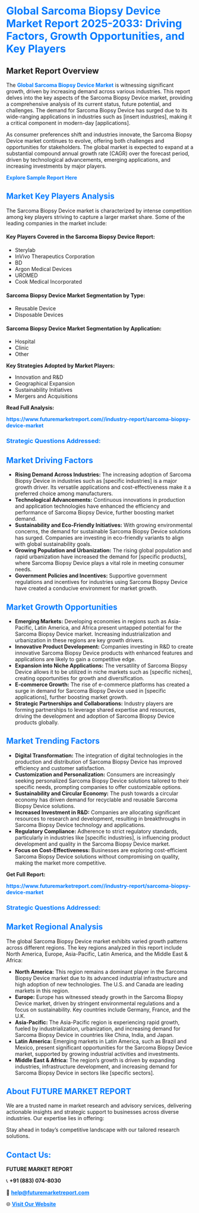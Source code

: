 <h1 style="color: #007BFF;">Global Sarcoma Biopsy Device Market Report 2025-2033: Driving Factors, Growth Opportunities, and Key Players</h1>

<section id="overview">
<h2>Market Report Overview</h2>
<p>The <a href="https://www.futuremarketreport.com//industry-report/sarcoma-biopsy-device-market" style="color: #007BFF; text-decoration: none;"><strong>Global Sarcoma Biopsy Device Market</strong></a> is witnessing significant growth, driven by increasing demand across various industries. This report delves into the key aspects of the Sarcoma Biopsy Device market, providing a comprehensive analysis of its current status, future potential, and challenges. The demand for Sarcoma Biopsy Device has surged due to its wide-ranging applications in industries such as [insert industries], making it a critical component in modern-day [applications].</p>
<p>As consumer preferences shift and industries innovate, the Sarcoma Biopsy Device market continues to evolve, offering both challenges and opportunities for stakeholders. The global market is expected to expand at a substantial compound annual growth rate (CAGR) over the forecast period, driven by technological advancements, emerging applications, and increasing investments by major players.</p>
</section>

<section id="overview">
<p><a href="https://www.futuremarketreport.com//request-sample/reportId=79276" style="color: #007BFF; text-decoration: none;"><strong>Explore Sample Report Here</strong></a></p>
</section>

<section id="key-players">
<h2 style="color: #007BFF;">Market Key Players Analysis</h2>
<p>The Sarcoma Biopsy Device market is characterized by intense competition among key players striving to capture a larger market share. Some of the leading companies in the market include:</p>
<h4>Key Players Covered in the Sarcoma Biopsy Device Report:</h4>
<ul><li>Sterylab</li><li>InVivo Therapeutics Corporation</li><li>BD</li><li>Argon Medical Devices</li><li>UROMED</li><li>Cook Medical Incorporated</li></ul>
<h4>Sarcoma Biopsy Device Market Segmentation by Type:</h4>
<ul><li>Reusable Device</li><li>Disposable Devices</li></ul>

<h4>Sarcoma Biopsy Device Market Segmentation by Application:</h4>
<ul><li>Hospital</li><li>Clinic</li><li>Other</li></ul>
<p><strong>Key Strategies Adopted by Market Players:</strong></p>
<ul>
<li>Innovation and R&D</li>
<li>Geographical Expansion</li>
<li>Sustainability Initiatives</li>
<li>Mergers and Acquisitions</li>
</ul>
</section>

<section>
<p><strong>Read Full Analysis: </strong></p><a href="https://www.futuremarketreport.com//industry-report/sarcoma-biopsy-device-market" style="color: #007BFF; text-decoration: none;"><strong>https://www.futuremarketreport.com//industry-report/sarcoma-biopsy-device-market</strong></a>
<h3 style="color: #007BFF;">Strategic Questions Addressed:</h3>
</section>

<section id="driving-factors">
<h2 style="color: #007BFF;">Market Driving Factors</h2>
<ul>
<li><strong>Rising Demand Across Industries:</strong> The increasing adoption of Sarcoma Biopsy Device in industries such as [specific industries] is a major growth driver. Its versatile applications and cost-effectiveness make it a preferred choice among manufacturers.</li>
<li><strong>Technological Advancements:</strong> Continuous innovations in production and application technologies have enhanced the efficiency and performance of Sarcoma Biopsy Device, further boosting market demand.</li>
<li><strong>Sustainability and Eco-Friendly Initiatives:</strong> With growing environmental concerns, the demand for sustainable Sarcoma Biopsy Device solutions has surged. Companies are investing in eco-friendly variants to align with global sustainability goals.</li>
<li><strong>Growing Population and Urbanization:</strong> The rising global population and rapid urbanization have increased the demand for [specific products], where Sarcoma Biopsy Device plays a vital role in meeting consumer needs.</li>
<li><strong>Government Policies and Incentives:</strong> Supportive government regulations and incentives for industries using Sarcoma Biopsy Device have created a conducive environment for market growth.</li>
</ul>
</section>

<section id="growth-opportunities">
<h2 style="color: #007BFF;">Market Growth Opportunities</h2>
<ul>
<li><strong>Emerging Markets:</strong> Developing economies in regions such as Asia-Pacific, Latin America, and Africa present untapped potential for the Sarcoma Biopsy Device market. Increasing industrialization and urbanization in these regions are key growth drivers.</li>
<li><strong>Innovative Product Development:</strong> Companies investing in R&D to create innovative Sarcoma Biopsy Device products with enhanced features and applications are likely to gain a competitive edge.</li>
<li><strong>Expansion into Niche Applications:</strong> The versatility of Sarcoma Biopsy Device allows it to be utilized in niche markets such as [specific niches], creating opportunities for growth and diversification.</li>
<li><strong>E-commerce Growth:</strong> The rise of e-commerce platforms has created a surge in demand for Sarcoma Biopsy Device used in [specific applications], further boosting market growth.</li>
<li><strong>Strategic Partnerships and Collaborations:</strong> Industry players are forming partnerships to leverage shared expertise and resources, driving the development and adoption of Sarcoma Biopsy Device products globally.</li>
</ul>
</section>

<section id="trending-factors">
<h2 style="color: #007BFF;">Market Trending Factors</h2>
<ul>
<li><strong>Digital Transformation:</strong> The integration of digital technologies in the production and distribution of Sarcoma Biopsy Device has improved efficiency and customer satisfaction.</li>
<li><strong>Customization and Personalization:</strong> Consumers are increasingly seeking personalized Sarcoma Biopsy Device solutions tailored to their specific needs, prompting companies to offer customizable options.</li>
<li><strong>Sustainability and Circular Economy:</strong> The push towards a circular economy has driven demand for recyclable and reusable Sarcoma Biopsy Device solutions.</li>
<li><strong>Increased Investment in R&D:</strong> Companies are allocating significant resources to research and development, resulting in breakthroughs in Sarcoma Biopsy Device technology and applications.</li>
<li><strong>Regulatory Compliance:</strong> Adherence to strict regulatory standards, particularly in industries like [specific industries], is influencing product development and quality in the Sarcoma Biopsy Device market.</li>
<li><strong>Focus on Cost-Effectiveness:</strong> Businesses are exploring cost-efficient Sarcoma Biopsy Device solutions without compromising on quality, making the market more competitive.</li>
</ul>
</section>

<section>
<p><strong>Get Full Report: </strong></p><a href="https://www.futuremarketreport.com//industry-report/sarcoma-biopsy-device-market" style="color: #007BFF; text-decoration: none;"><strong>https://www.futuremarketreport.com//industry-report/sarcoma-biopsy-device-market</strong></a>
<h3 style="color: #007BFF;">Strategic Questions Addressed:</h3>
</section>


<section id="regional-analysis">
<h2 style="color: #007BFF;">Market Regional Analysis</h2>
<p>The global Sarcoma Biopsy Device market exhibits varied growth patterns across different regions. The key regions analyzed in this report include North America, Europe, Asia-Pacific, Latin America, and the Middle East & Africa:</p>
<ul>
<li><strong>North America:</strong> This region remains a dominant player in the Sarcoma Biopsy Device market due to its advanced industrial infrastructure and high adoption of new technologies. The U.S. and Canada are leading markets in this region.</li>
<li><strong>Europe:</strong> Europe has witnessed steady growth in the Sarcoma Biopsy Device market, driven by stringent environmental regulations and a focus on sustainability. Key countries include Germany, France, and the U.K.</li>
<li><strong>Asia-Pacific:</strong> The Asia-Pacific region is experiencing rapid growth, fueled by industrialization, urbanization, and increasing demand for Sarcoma Biopsy Device in countries like China, India, and Japan.</li>
<li><strong>Latin America:</strong> Emerging markets in Latin America, such as Brazil and Mexico, present significant opportunities for the Sarcoma Biopsy Device market, supported by growing industrial activities and investments.</li>
<li><strong>Middle East & Africa:</strong> The region’s growth is driven by expanding industries, infrastructure development, and increasing demand for Sarcoma Biopsy Device in sectors like [specific sectors].</li>
</ul>
</section>

<footer>
<h2 style="color: #007BFF;">About FUTURE MARKET REPORT</h2>
<p>We are a trusted name in market research and advisory services, delivering actionable insights and strategic support to businesses across diverse industries. Our expertise lies in offering:</p>

<p>Stay ahead in today’s competitive landscape with our tailored research solutions.</p>

<h2 style="color: #007BFF;">Contact Us:</h2>
<p><strong>FUTURE MARKET REPORT</strong></p>
<p>📞 <strong>+91 (883) 074-8030</strong></p>
<p>📧 <strong><a href="mailto:help@futuremarketreport.com" style="color: #007BFF;">help@futuremarketreport.com</a></strong></p>
<p>🌐 <strong><a href="https://www.futuremarketreport.com/" style="color: #007BFF;">Visit Our Website</a></strong></p>
</footer>